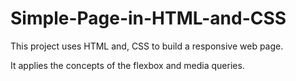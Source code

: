 # Simple-Page-in-HTML-and-CSS

This project uses HTML and, CSS to build a responsive web page. <br>

It applies the concepts of the flexbox and media queries.
